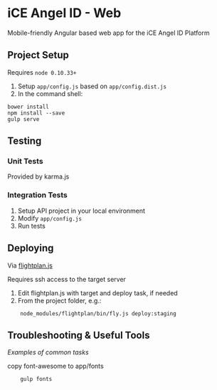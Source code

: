 
# iCE Angel ID - Web

Mobile-friendly Angular based web app for the iCE Angel ID Platform

## Project Setup

Requires ```node 0.10.33+```

1. Setup ```app/config.js``` based on ```app/config.dist.js```
2. In the command shell:
```
bower install
npm install --save
gulp serve
```

## Testing

### Unit Tests

Provided by karma.js

### Integration Tests

1. Setup API project in your local environment
2. Modify ```app/config.js```
3. Run tests

## Deploying

Via [flightplan.js](https://github.com/pstadler/flightplan)

Requires ssh access to the target server

1. Edit flightplan.js with target and deploy task, if needed
2. From the project folder, e.g.:

```
	node_modules/flightplan/bin/fly.js deploy:staging
```

## Troubleshooting & Useful Tools

_Examples of common tasks_

copy font-awesome to app/fonts

```
	gulp fonts
```